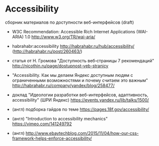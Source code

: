 # Accessibility
сборник материалов по доступности веб-интерфейсов (draft)

- W3C Recommendation: Accessible Rich Internet Applications (WAI-ARIA) 1.0 http://www.w3.org/TR/wai-aria/

- habrahabr:accessibility http://habrahabr.ru/hub/accessibility/
(http://habrahabr.ru/post/260463/)

- статья от Н. Громова "Доступность веб‑страницы 
7 рекомендаций" http://nicothin.ru/page/dostupnost-veb-stranicy

- "Accessibility. Как мы делаем Яндекс доступным людям с ограниченными возможностями и почему считаем это важным" http://habrahabr.ru/company/yandex/blog/258477/

- доклад "Идеологии разработки веб-интерфейсов, адаптивность, accessibility" (ШРИ Яндекс) https://events.yandex.ru/lib/talks/1500/

- (англ) подборка гайдов по теме https://pages.18f.gov/accessibility/ 

- (англ) "Introduction to accessibility mechanics" https://vimeo.com/141249792
- (англ) http://www.ebaytechblog.com/2015/11/04/how-our-css-framework-helps-enforce-accessibility/
